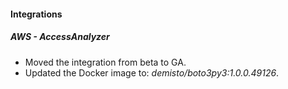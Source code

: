 
#### Integrations

##### AWS - AccessAnalyzer

- Moved the integration from beta to GA.
- Updated the Docker image to: *demisto/boto3py3:1.0.0.49126*.
